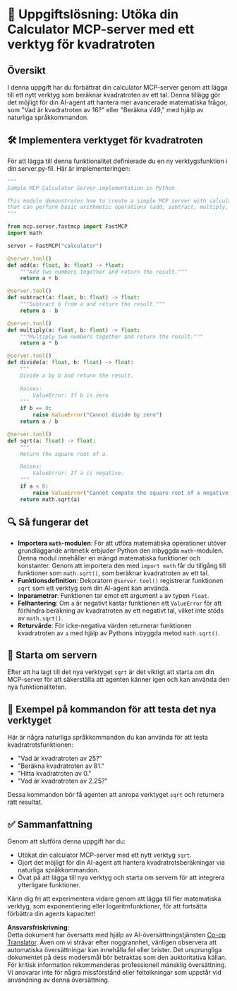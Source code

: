 <!--
CO_OP_TRANSLATOR_METADATA:
{
  "original_hash": "e9490aedc71f99bc774af57b207a7adb",
  "translation_date": "2025-07-13T21:53:01+00:00",
  "source_file": "03-GettingStarted/07-aitk/solution/README.md",
  "language_code": "sv"
}
-->
# 📘 Uppgiftslösning: Utöka din Calculator MCP-server med ett verktyg för kvadratroten

## Översikt
I denna uppgift har du förbättrat din calculator MCP-server genom att lägga till ett nytt verktyg som beräknar kvadratroten av ett tal. Denna tillägg gör det möjligt för din AI-agent att hantera mer avancerade matematiska frågor, som "Vad är kvadratroten av 16?" eller "Beräkna √49," med hjälp av naturliga språkkommandon.

## 🛠️ Implementera verktyget för kvadratroten
För att lägga till denna funktionalitet definierade du en ny verktygsfunktion i din server.py-fil. Här är implementeringen:

```python
"""
Sample MCP Calculator Server implementation in Python.

This module demonstrates how to create a simple MCP server with calculator tools
that can perform basic arithmetic operations (add, subtract, multiply, divide).
"""

from mcp.server.fastmcp import FastMCP
import math

server = FastMCP("calculator")

@server.tool()
def add(a: float, b: float) -> float:
    """Add two numbers together and return the result."""
    return a + b

@server.tool()
def subtract(a: float, b: float) -> float:
    """Subtract b from a and return the result."""
    return a - b

@server.tool()
def multiply(a: float, b: float) -> float:
    """Multiply two numbers together and return the result."""
    return a * b

@server.tool()
def divide(a: float, b: float) -> float:
    """
    Divide a by b and return the result.
    
    Raises:
        ValueError: If b is zero
    """
    if b == 0:
        raise ValueError("Cannot divide by zero")
    return a / b

@server.tool()
def sqrt(a: float) -> float:
    """
    Return the square root of a.

    Raises:
        ValueError: If a is negative.
    """
    if a < 0:
        raise ValueError("Cannot compute the square root of a negative number.")
    return math.sqrt(a)
```

## 🔍 Så fungerar det

- **Importera `math`-modulen**: För att utföra matematiska operationer utöver grundläggande aritmetik erbjuder Python den inbyggda `math`-modulen. Denna modul innehåller en mängd matematiska funktioner och konstanter. Genom att importera den med `import math` får du tillgång till funktioner som `math.sqrt()`, som beräknar kvadratroten av ett tal.
- **Funktionsdefinition**: Dekoratorn `@server.tool()` registrerar funktionen `sqrt` som ett verktyg som din AI-agent kan använda.
- **Inparametrar**: Funktionen tar emot ett argument `a` av typen `float`.
- **Felhantering**: Om `a` är negativt kastar funktionen ett `ValueError` för att förhindra beräkning av kvadratroten av ett negativt tal, vilket inte stöds av `math.sqrt()`.
- **Returvärde**: För icke-negativa värden returnerar funktionen kvadratroten av `a` med hjälp av Pythons inbyggda metod `math.sqrt()`.

## 🔄 Starta om servern
Efter att ha lagt till det nya verktyget `sqrt` är det viktigt att starta om din MCP-server för att säkerställa att agenten känner igen och kan använda den nya funktionaliteten.

## 💬 Exempel på kommandon för att testa det nya verktyget
Här är några naturliga språkkommandon du kan använda för att testa kvadratrotsfunktionen:

- "Vad är kvadratroten av 25?"
- "Beräkna kvadratroten av 81."
- "Hitta kvadratroten av 0."
- "Vad är kvadratroten av 2.25?"

Dessa kommandon bör få agenten att anropa verktyget `sqrt` och returnera rätt resultat.

## ✅ Sammanfattning
Genom att slutföra denna uppgift har du:

- Utökat din calculator MCP-server med ett nytt verktyg `sqrt`.
- Gjort det möjligt för din AI-agent att hantera kvadratrotsberäkningar via naturliga språkkommandon.
- Övat på att lägga till nya verktyg och starta om servern för att integrera ytterligare funktioner.

Känn dig fri att experimentera vidare genom att lägga till fler matematiska verktyg, som exponentiering eller logaritmfunktioner, för att fortsätta förbättra din agents kapacitet!

**Ansvarsfriskrivning**:  
Detta dokument har översatts med hjälp av AI-översättningstjänsten [Co-op Translator](https://github.com/Azure/co-op-translator). Även om vi strävar efter noggrannhet, vänligen observera att automatiska översättningar kan innehålla fel eller brister. Det ursprungliga dokumentet på dess modersmål bör betraktas som den auktoritativa källan. För kritisk information rekommenderas professionell mänsklig översättning. Vi ansvarar inte för några missförstånd eller feltolkningar som uppstår vid användning av denna översättning.